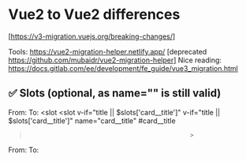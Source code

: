 # Vue2 to Vue2 differences
[https://v3-migration.vuejs.org/breaking-changes/]

Tools: https://vue2-migration-helper.netlify.app/ [deprecated https://github.com/mubaidr/vue2-migration-helper]
Nice reading: https://docs.gitlab.com/ee/development/fe_guide/vue3_migration.html

## ✅ Slots (optional, as name="" is still valid)
From:                                               To:
<slot                                               <slot
  v-if="title || $slots['card__title']"              v-if="title || $slots['card__title']"
  name="card__title"                                 #card__title
>                                                   >

From:                                  To:
<template slot="slotName">      =>     <template #slotName>


## ✅ emits
- If:
  this.$emit('default-click', payload)
  this.$emit('update:buttons-config', payload)

-Add:
   emits: [
    'default-click',
    'option-click',
    'update:buttons-config'
  ],


## ✅ translations
From:                                          To:
vueI18n.t('global.copy')          =>           vueI18n.global.t('global.copy')
vueI18n.tc('global.product', 1)   =>           vueI18n.global.tc('global.product', 1)


## .native
From                         To
@click.native      =>        @click


## $listeners
From                                     To
this.$listeners[listenerName]    =>      this.$attrs.$listeners[listenerName]

## $props
From                             To
this.$props[propName]    =>      this.$attrs.$props[propName]

## $attrs now includes class and style attributes

## $scopedSlots
 property is removed and all slots are exposed via $slots as functions

## Lifecycle hooks
From                                  To
  beforeDestroy() {...}      =>       beforeUnmount() {...}
  destroyed                  =>       unmounted


## EventBus
?

## Plugins


## Directives

## v-model
First the property value has been renamed to modelValue

<ChildComponent v-model="pageTitle" />


ChildComponent needs to be rewritten like this:

props: {
  modelValue: String // previously was `value: String`
},

emits: ['update:modelValue'],

methods: {
  changePageTitle(title) {
    this.$emit('update:modelValue', title)
  }
}

.sync: see [https://v3-migration.vuejs.org/breaking-changes/v-model.html#migration-strategy]

## ✅ attribute.sync
From:                                                                    To:
Parent:
   <UserName   :first-name.sync="first"  :last-name.sync="last" />   =>  <UserName   v-model:first-name="first"   v-model:last-name="last" />

Child - does not change apart from event names being added to emits:
props: {
  firstName: String,
  lastName: String
}
 emits: ['update:modelValue', 'update:syncA', 'update:syncB'],
 ...
this.$emit('update:firstName', 'first name')
this.$emit('update:lastName', 'last name')



## Vue instance methods :
$set / Vue.set, $delete / Vue.delete, $on, $off, $once, $destroy

example:

Before
this.$set(this.person, 'name', "John")
‍

After
this.personObject['name'] = "John"

## $children
removed

## <template> tags
with no special directives (v-if/else-if/else, v-for, or v-slot) are now treated as plain elements and will result in a native <template> element instead of rendering its inner content.

## :key usage changed
NEW: keys are no longer necessary on v-if/v-else/v-else-if branches, since Vue now automatically generates unique keys.
BREAKING: If you manually provide keys, then each branch must use a unique key. You can no longer intentionally use the same key to force branch reuse.
BREAKING: <template v-for> key should be placed on the <template> tag (rather than on its children).
